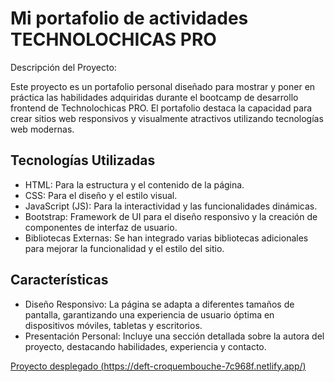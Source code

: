 # Mi portafolio de actividades TECHNOLOCHICAS PRO

Descripción del Proyecto:

Este proyecto es un portafolio personal diseñado para mostrar y poner en práctica las habilidades adquiridas durante el bootcamp de desarrollo frontend de Technolochicas PRO. El portafolio destaca la capacidad para crear sitios web responsivos y visualmente atractivos utilizando tecnologías web modernas.

## Tecnologías Utilizadas
* HTML: Para la estructura y el contenido de la página.
* CSS: Para el diseño y el estilo visual.
* JavaScript (JS): Para la interactividad y las funcionalidades dinámicas.
* Bootstrap: Framework de UI para el diseño responsivo y la creación de componentes de interfaz de usuario.
* Bibliotecas Externas: Se han integrado varias bibliotecas adicionales para mejorar la funcionalidad y el estilo del sitio.

## Características
* Diseño Responsivo: La página se adapta a diferentes tamaños de pantalla, garantizando una experiencia de usuario óptima en dispositivos móviles, tabletas y escritorios.
* Presentación Personal: Incluye una sección detallada sobre la autora del proyecto, destacando habilidades, experiencia y contacto.

[Proyecto desplegado (https://deft-croquembouche-7c968f.netlify.app/)](https://deft-croquembouche-7c968f.netlify.app/)